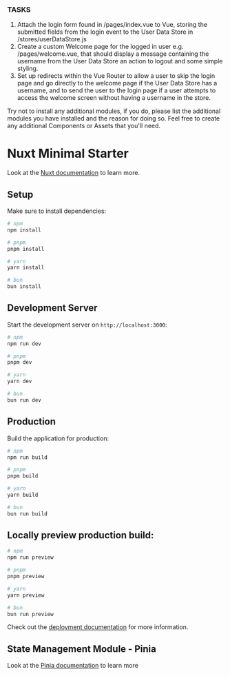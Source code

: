 ### TASKS
1) Attach the login form found in /pages/index.vue to Vue, storing the submitted fields from the login 
   event to the User Data Store in /stores/userDataStore.js
2) Create a custom Welcome page for the logged in user e.g. /pages/welcome.vue, that should display a 
   message containing the username from the User Data Store an action to logout and some simple styling.
3) Set up redirects within the Vue Router to allow a user to skip the login page and go directly to 
   the welcome page if the User Data Store has a username, and to send the user to the login page if
   a user attempts to access the welcome screen without having a username in the store.

Try not to install any additional modules, if you do, please list the additional modules you have
installed and the reason for doing so. Feel free to create any additional Components or Assets that 
you'll need.

# Nuxt Minimal Starter

Look at the [Nuxt documentation](https://nuxt.com/docs/getting-started/introduction) to learn more.

## Setup

Make sure to install dependencies:

```bash
# npm
npm install

# pnpm
pnpm install

# yarn
yarn install

# bun
bun install
```

## Development Server

Start the development server on `http://localhost:3000`:

```bash
# npm
npm run dev

# pnpm
pnpm dev

# yarn
yarn dev

# bun
bun run dev
```

## Production

Build the application for production:

```bash
# npm
npm run build

# pnpm
pnpm build

# yarn
yarn build

# bun
bun run build
```

## Locally preview production build:

```bash
# npm
npm run preview

# pnpm
pnpm preview

# yarn
yarn preview

# bun
bun run preview
```

Check out the [deployment documentation](https://nuxt.com/docs/getting-started/deployment) for more information.

## State Management Module - Pinia

Look at the [Pinia documentation](https://nuxt.com/modules/pinia) to learn more